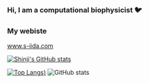 ### Hi, I am a computational biophysicist :bird:

### My webiste
www.s-iida.com


[![Shinji's GitHub stats](https://github-readme-stats.vercel.app/api?username=physicshinzui)](https://github.com/physicshinzui/github-readme-stats)

[![Top Langs](https://github-readme-stats.vercel.app/api/top-langs/?username=physicshinzui&langs_count=8&hide=javascript,html,smarty,jupyter-notebook))](https://github.com/physicshinzui/github-readme-stats)
![GitHub stats](https://github-readme-stats.vercel.app/api?username=physicshinzui&show_icons=true&theme=radical)
